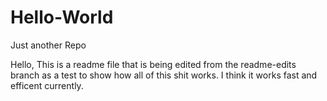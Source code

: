 # Hello-World
Just another Repo

Hello, This is a readme file that is being edited from the readme-edits branch as a test to show how all of this shit works. I think it works fast and efficent currently.
